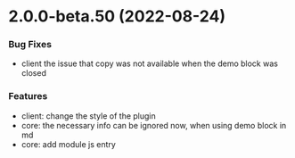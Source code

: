 # 2.0.0-beta.50 (2022-08-24)
### Bug Fixes
- client the issue that copy was not available when the demo block was closed

### Features
- client: change the style of the plugin
- core: the necessary info can be ignored now, when using demo block in md
- core: add module js entry
